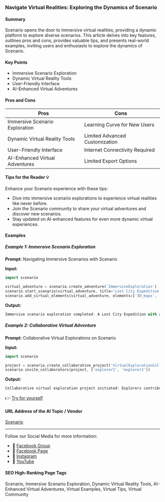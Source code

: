 ### Navigate Virtual Realities: Exploring the Dynamics of Scenario

#### Summary
Scenario opens the door to immersive virtual realities, providing a dynamic platform to explore diverse scenarios. This article delves into key features, outlines pros and cons, provides valuable tips, and presents real-world examples, inviting users and enthusiasts to explore the dynamics of Scenario.

#### Key Points
- Immersive Scenario Exploration
- Dynamic Virtual Reality Tools
- User-Friendly Interface
- AI-Enhanced Virtual Adventures

#### Pros and Cons

| Pros                              | Cons                              |
|-----------------------------------|-----------------------------------|
| Immersive Scenario Exploration    | Learning Curve for New Users      |
| Dynamic Virtual Reality Tools     | Limited Advanced Customization    |
| User-Friendly Interface           | Internet Connectivity Required   |
| AI-Enhanced Virtual Adventures    | Limited Export Options            |

#### Tips for the Reader 💡
Enhance your Scenario experience with these tips:
- Dive into immersive scenario explorations to experience virtual realities like never before.
- Join the Scenario community to share your virtual adventures and discover new scenarios.
- Stay updated on AI-enhanced features for even more dynamic virtual experiences.

#### Examples

##### Example 1: Immersive Scenario Exploration
**Prompt:** Navigating Immersive Scenarios with Scenario

**Input:**
```dart
import scenario

virtual_adventure = scenario.create_adventure('ImmersiveExploration')
scenario.start_scenario(virtual_adventure, title='Lost City Expedition')
scenario.add_virtual_elements(virtual_adventure, elements=['3D_maps', 'environmental_sounds'])
```

**Output:**
```dart
Immersive scenario exploration completed: A Lost City Expedition with added 3D maps and environmental sounds.
```

##### Example 2: Collaborative Virtual Adventure
**Prompt:** Collaborative Virtual Explorations on Scenario

**Input:**
```dart
import scenario

project = scenario.create_collaborative_project('VirtualExplorationCollaboration')
scenario.invite_collaborators(project, ['explorer1', 'explorer2'])
```

**Output:**
```dart
Collaborative virtual exploration project initiated: Explorers contributing to a shared canvas of virtual adventures.
```

👉 [Try for yourself](https://www.scenario.com/)

#### URL Address of the AI Topic / Vendor
[Scenario](https://www.scenario.com/)

---

Follow our Social Media for more information:

- 📘 [Facebook Group](https://www.facebook.com/groups/trionxai)
- 📄 [Facebook Page](https://www.facebook.com/ai.trionxai)
- 📸 [Instagram](https://www.instagram.com/trionxai/)
- 🎥 [YouTube](https://www.youtube.com/@robotdocs/)

#### SEO High-Ranking Page Tags
Scenario, Immersive Scenario Exploration, Dynamic Virtual Reality Tools, AI-Enhanced Virtual Adventures, Virtual Examples, Virtual Tips, Virtual Community